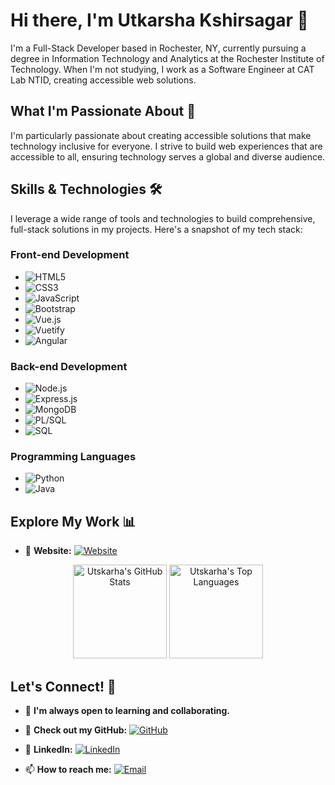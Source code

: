 # Hi there, I'm Utkarsha Kshirsagar 👋

I'm a Full-Stack Developer based in Rochester, NY, currently pursuing a degree in Information Technology and Analytics at the Rochester Institute of Technology. When I'm not studying, I work as a Software Engineer at CAT Lab NTID, creating accessible web solutions.

## What I'm Passionate About 🌟
I'm particularly passionate about creating accessible solutions that make technology inclusive for everyone. I strive to build web experiences that are accessible to all, ensuring technology serves a global and diverse audience.

## Skills & Technologies 🛠
I leverage a wide range of tools and technologies to build comprehensive, full-stack solutions in my projects. Here's a snapshot of my tech stack:

### Front-end Development
- ![HTML5](https://img.shields.io/badge/HTML5-E34F26?style=for-the-badge&logo=html5&logoColor=white)
- ![CSS3](https://img.shields.io/badge/CSS3-1572B6?style=for-the-badge&logo=css3&logoColor=white)
- ![JavaScript](https://img.shields.io/badge/JavaScript-F7DF1E?style=for-the-badge&logo=javascript&logoColor=black)
- ![Bootstrap](https://img.shields.io/badge/Bootstrap-563D7C?style=for-the-badge&logo=bootstrap&logoColor=white)
- ![Vue.js](https://img.shields.io/badge/Vue.js-35495E?style=for-the-badge&logo=vue.js&logoColor=4FC08D)
- ![Vuetify](https://img.shields.io/badge/Vuetify-1867C0?style=for-the-badge&logo=vuetify&logoColor=white)
- ![Angular](https://img.shields.io/badge/Angular-DD0031?style=for-the-badge&logo=angular&logoColor=white)

### Back-end Development
- ![Node.js](https://img.shields.io/badge/Node.js-43853D?style=for-the-badge&logo=node.js&logoColor=white)
- ![Express.js](https://img.shields.io/badge/Express.js-404D59?style=for-the-badge)
- ![MongoDB](https://img.shields.io/badge/MongoDB-4EA94B?style=for-the-badge&logo=mongodb&logoColor=white)
- ![PL/SQL](https://img.shields.io/badge/PL_SQL-F80000?style=for-the-badge&logo=oracle&logoColor=white)
- ![SQL](https://img.shields.io/badge/SQL-4479A1?style=for-the-badge&logo=postgresql&logoColor=white)

### Programming Languages
- ![Python](https://img.shields.io/badge/Python-3776AB?style=for-the-badge&logo=python&logoColor=white)
- ![Java](https://img.shields.io/badge/Java-007396?style=for-the-badge&logo=java&logoColor=white)


## Explore My Work 📊
- 🚀 **Website:** [![Website](https://img.shields.io/badge/Website-4285F4?style=for-the-badge&logo=google-chrome&logoColor=white)](https://portfolio-website-3u4y.onrender.com)

<div align="center">
  <img src="https://github-readme-stats.vercel.app/api?username=utkarsha30&show_icons=true&include_all_commits=true&count_private=true&theme=dracula" height="150" alt="Utskarha's GitHub Stats" />
  <img src="https://github-readme-stats.vercel.app/api/top-langs/?username=utkarsha30&layout=compact&card_width=320&langs_count=5&theme=dracula" height="150" alt="Utskarha's Top Languages" />
</div>

## Let's Connect! 🤝
- 💬 **I'm always open to learning and collaborating.**
- 📂 **Check out my GitHub:** [![GitHub](https://img.shields.io/badge/GitHub-100000?style=for-the-badge&logo=github&logoColor=white)](https://github.com/utkarsha30)

- 🔗 **LinkedIn:** [![LinkedIn](https://img.shields.io/badge/LinkedIn-0077B5?style=for-the-badge&logo=linkedin&logoColor=white)](https://www.linkedin.com/in/utkarsha-kshirsagar-34b0bb170)

- 📫 **How to reach me:** [![Email](https://img.shields.io/badge/Email-D14836?style=for-the-badge&logo=gmail&logoColor=white)](mailto:uk9263@rit.edu)
